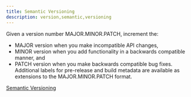 ```yaml
---
title: Semantic Versioning
description: version,semantic,versioning
---
```


Given a version number MAJOR.MINOR.PATCH, increment the:
* MAJOR version when you make incompatible API changes,
* MINOR version when you add functionality in a backwards compatible manner, and
* PATCH version when you make backwards compatible bug fixes.
Additional labels for pre-release and build metadata are available as extensions to the MAJOR.MINOR.PATCH format.

[Semantic Versioning](https://semver.org/spec/v2.0.0.html "Semantic Versioning")

